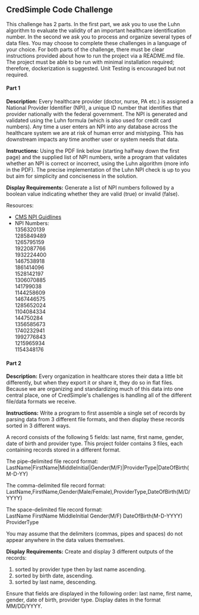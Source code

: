 <h2>CredSimple Code Challenge</h2>

This challenge has 2 parts. In the first part, we ask you to use the Luhn algorithm to evaluate the validity of an important healthcare identification number. In the second we ask you to process and organize several types of data files. You may choose to complete these challenges in a language of your choice. For both parts of the challenge, there must be clear instructions provided about how to run the project via a README.md file. The project must be able to be run with minimal installation required; therefore, dockerization is suggested. Unit Testing is encouraged but not required.

#### Part 1 

**Description:** Every healthcare provider (doctor, nurse, PA etc.) is assigned a National Provider Identifier (NPI), a unique ID number that identifies that provider nationally with the federal government. The NPI is generated and validated using the Luhn formula (which is also used for credit card numbers). Any time a user enters an NPI into any database across the healthcare system we are at risk of human error and mistyping. This has downstream impacts any time another user or system needs that data.

**Instructions:** Using the PDF link below (starting halfway down the first page) and the supplied list of NPI numbers, write a program that validates whether an NPI is correct or incorrect, using the Luhn algorithm (more info in the PDF). The precise implementation of the Luhn NPI check is up to you but aim for simplicity and conciseness in the solution.

**Display Requirements:** Generate a list of NPI numbers followed by a boolean value indicating whether they are valid (true) or invalid (false).

Resources: 
+ [CMS NPI Guidlines](https://www.cms.gov/Regulations-and-Guidance/Administrative-Simplification/NationalProvIdentStand/Downloads/NPIcheckdigit.pdf)
+ NPI Numbers:<br>
1356320139<br>
1285849489<br>
1265795159<br>
1922087766<br>
1932224400<br>
1467538918<br>
1861414096<br>
1528142197<br>
1306070885<br>
141799038<br>
1144258609<br>
1467446575<br>
1285652024<br>
1104084334<br>
144750284<br>
1356585673<br>
1740232941<br>
1992776843<br>
1215965934<br>
1154348176


#### Part 2

**Description:** Every organization in healthcare stores their data a little bit differently, but when they export it or share it, they do so in flat files. Because we are organizing and standardizing much of this data into one central place, one of CredSimple's challenges is handling all of the different file/data formats we receive.

**Instructions:** Write a program to first assemble a single set of records by parsing data from 3 different file formats, and then display these records sorted in 3 different ways.

A record consists of the following 5 fields: last name, first name, gender, date of birth and provider type. This project folder contains 3 files, each containing records stored in a different format.

The pipe-delimited file record format:<br>
LastName|FirstName|MiddleInitial|Gender(M/F)|ProviderType|DateOfBirth(M-D-YY)

The comma-delimited file record format:<br>
LastName,FirstName,Gender(Male/Female),ProviderType,DateOfBirth(M/D/YYYY)

The space-delimited file record format:<br>
LastName FirstName MiddleInitial Gender(M/F) DateOfBirth(M-D-YYYY) ProviderType

You may assume that the delimiters (commas, pipes and spaces) do not appear anywhere in the data values themselves.

**Display Requirements:** Create and display 3 different outputs of the records:

1. sorted by provider type then by last name ascending.<br>
2. sorted by birth date, ascending.<br>
3. sorted by last name, descending.<br>

Ensure that fields are displayed in the following order: last name, first name, gender, date of birth, provider type.
Display dates in the format MM/DD/YYYY.
